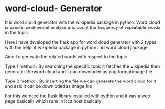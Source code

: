# word-cloud- Generator

It is word cloud generator with the wikipedia package in python. Word cloud is used in sentimental analysis and count the frequency of repeatable words in the topic

Here i have developed the flask app for word cloud generator with 2 types with the help of wikipedia package in python and word cloud package

Aim: To generate the related words with respect to the topic 

Type 1 method : By searching the specific topic it fetches the wikipedia then generator the word cloud and it can downloded as png format image file.

Type 2 method : By inserting the file we can generate the word cloud for it and aslo it can be downloded as image file

For this we need the flask library installed with python and it was a web page basically which runs in localhost basically
